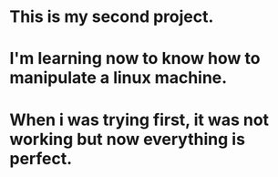 # This is my second project.
# I'm learning now to know how to manipulate a linux machine.
# When i was trying first, it was not working but now everything is perfect.